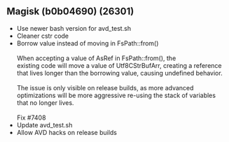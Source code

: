 ## Magisk (b0b04690) (26301)
- Use newer bash version for avd_test.sh
- Cleaner cstr code
- Borrow value instead of moving in FsPath::from()<br><br>When accepting a value of AsRef<Utf8CStr> in FsPath::from(), the<br>existing code will move a value of Utf8CStrBufArr, creating a reference<br>that lives longer than the borrowing value, causing undefined behavior.<br><br>The issue is only visible on release builds, as more advanced<br>optimizations will be more aggressive re-using the stack of variables<br>that no longer lives.<br><br>Fix #7408
- Update avd_test.sh
- Allow AVD hacks on release builds
